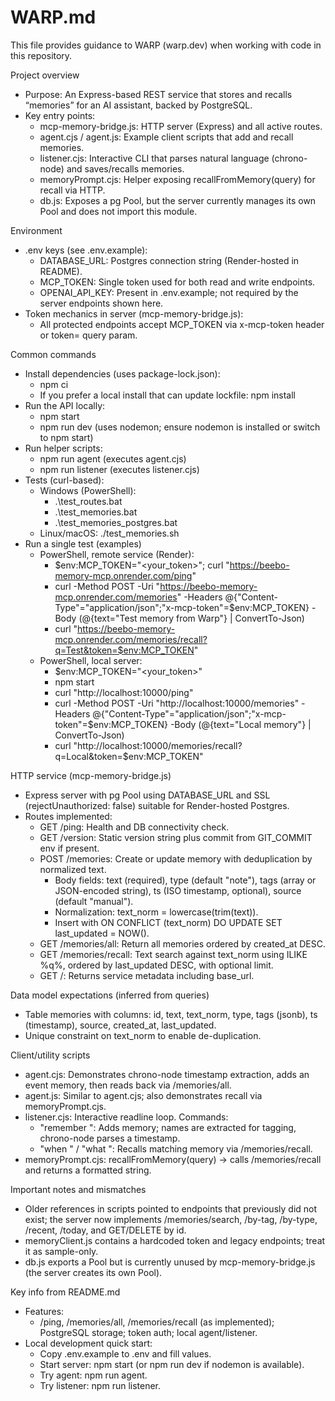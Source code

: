 # WARP.md

This file provides guidance to WARP (warp.dev) when working with code in this repository.

Project overview
- Purpose: An Express-based REST service that stores and recalls “memories” for an AI assistant, backed by PostgreSQL.
- Key entry points:
  - mcp-memory-bridge.js: HTTP server (Express) and all active routes.
  - agent.cjs / agent.js: Example client scripts that add and recall memories.
  - listener.cjs: Interactive CLI that parses natural language (chrono-node) and saves/recalls memories.
  - memoryPrompt.cjs: Helper exposing recallFromMemory(query) for recall via HTTP.
  - db.js: Exposes a pg Pool, but the server currently manages its own Pool and does not import this module.

Environment
- .env keys (see .env.example):
  - DATABASE_URL: Postgres connection string (Render-hosted in README).
  - MCP_TOKEN: Single token used for both read and write endpoints.
  - OPENAI_API_KEY: Present in .env.example; not required by the server endpoints shown here.
- Token mechanics in server (mcp-memory-bridge.js):
  - All protected endpoints accept MCP_TOKEN via x-mcp-token header or token= query param.

Common commands
- Install dependencies (uses package-lock.json):
  - npm ci
  - If you prefer a local install that can update lockfile: npm install
- Run the API locally:
  - npm start
  - npm run dev (uses nodemon; ensure nodemon is installed or switch to npm start)
- Run helper scripts:
  - npm run agent (executes agent.cjs)
  - npm run listener (executes listener.cjs)
- Tests (curl-based):
  - Windows (PowerShell):
    - .\test_routes.bat
    - .\test_memories.bat
    - .\test_memories_postgres.bat
  - Linux/macOS: ./test_memories.sh
- Run a single test (examples)
  - PowerShell, remote service (Render):
    - $env:MCP_TOKEN="<your_token>"; curl "https://beebo-memory-mcp.onrender.com/ping"
    - curl -Method POST -Uri "https://beebo-memory-mcp.onrender.com/memories" -Headers @{"Content-Type"="application/json";"x-mcp-token"=$env:MCP_TOKEN} -Body (@{text="Test memory from Warp"} | ConvertTo-Json)
    - curl "https://beebo-memory-mcp.onrender.com/memories/recall?q=Test&token=$env:MCP_TOKEN"
  - PowerShell, local server:
    - $env:MCP_TOKEN="<your_token>"
    - npm start
    - curl "http://localhost:10000/ping"
    - curl -Method POST -Uri "http://localhost:10000/memories" -Headers @{"Content-Type"="application/json";"x-mcp-token"=$env:MCP_TOKEN} -Body (@{text="Local memory"} | ConvertTo-Json)
    - curl "http://localhost:10000/memories/recall?q=Local&token=$env:MCP_TOKEN"

HTTP service (mcp-memory-bridge.js)
- Express server with pg Pool using DATABASE_URL and SSL (rejectUnauthorized: false) suitable for Render-hosted Postgres.
- Routes implemented:
  - GET /ping: Health and DB connectivity check.
  - GET /version: Static version string plus commit from GIT_COMMIT env if present.
  - POST /memories: Create or update memory with deduplication by normalized text.
    - Body fields: text (required), type (default "note"), tags (array or JSON-encoded string), ts (ISO timestamp, optional), source (default "manual").
    - Normalization: text_norm = lowercase(trim(text)).
    - Insert with ON CONFLICT (text_norm) DO UPDATE SET last_updated = NOW().
  - GET /memories/all: Return all memories ordered by created_at DESC.
  - GET /memories/recall: Text search against text_norm using ILIKE %q%, ordered by last_updated DESC, with optional limit.
  - GET /: Returns service metadata including base_url.

Data model expectations (inferred from queries)
- Table memories with columns: id, text, text_norm, type, tags (jsonb), ts (timestamp), source, created_at, last_updated.
- Unique constraint on text_norm to enable de-duplication.

Client/utility scripts
- agent.cjs: Demonstrates chrono-node timestamp extraction, adds an event memory, then reads back via /memories/all.
- agent.js: Similar to agent.cjs; also demonstrates recall via memoryPrompt.cjs.
- listener.cjs: Interactive readline loop. Commands:
  - "remember <text>": Adds memory; names are extracted for tagging, chrono-node parses a timestamp.
  - "when <name>" / "what <name>": Recalls matching memory via /memories/recall.
- memoryPrompt.cjs: recallFromMemory(query) → calls /memories/recall and returns a formatted string.

Important notes and mismatches
- Older references in scripts pointed to endpoints that previously did not exist; the server now implements /memories/search, /by-tag, /by-type, /recent, /today, and GET/DELETE by id.
- memoryClient.js contains a hardcoded token and legacy endpoints; treat it as sample-only.
- db.js exports a Pool but is currently unused by mcp-memory-bridge.js (the server creates its own Pool).

Key info from README.md
- Features:
  - /ping, /memories/all, /memories/recall (as implemented); PostgreSQL storage; token auth; local agent/listener.
- Local development quick start:
  - Copy .env.example to .env and fill values.
  - Start server: npm start (or npm run dev if nodemon is available).
  - Try agent: npm run agent.
  - Try listener: npm run listener.
